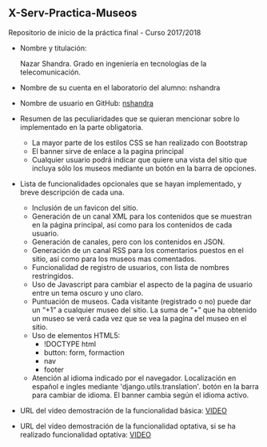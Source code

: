 ## X-Serv-Practica-Museos
Repositorio de inicio de la práctica final - Curso 2017/2018

- Nombre y titulación:

    Nazar Shandra.
    Grado en ingeniería en tecnologías de la telecomunicación.

- Nombre de su cuenta en el laboratorio del alumno:
      nshandra

- Nombre de usuario en GitHub:
    [nshandra](https://github.com/nshandra)

- Resumen de las peculiaridades que se quieran mencionar sobre lo implementado en la parte obligatoria.

    - La mayor parte de los estilos CSS se han realizado con Bootstrap
    - El banner sirve de enlace a la pagina principal
    - Cualquier usuario podrá indicar que quiere una vista del sitio que incluya sólo los museos mediante un botón en la barra de opciones.

- Lista de funcionalidades opcionales que se hayan implementado, y breve descripción de cada una.

    - Inclusión de un favicon del sitio.
    - Generación de un canal XML para los contenidos que se muestran en la página principal, así como para los contenidos de cada usuario.
    - Generación de canales, pero con los contenidos en JSON.
    - Generación de un canal RSS para los comentarios puestos en el sitio, así como para los museos mas comentados.
    - Funcionalidad de registro de usuarios, con lista de nombres restringidos.
    - Uso de Javascript para cambiar el aspecto de la pagina de usuario entre un tema oscuro y uno claro.
    - Puntuación de museos. Cada visitante (registrado o no) puede dar un “+1” a cualquier museo del sitio. La suma de “+” que ha obtenido un museo se verá cada vez que se vea la pagina del museo en el sitio.
    - Uso de elementos HTML5:
        - !DOCTYPE html
        - button: form, formaction
        - nav
        - footer
    - Atención al idioma indicado por el navegador. Localización en español e ingles mediante 'django.utils.translation'. botón en la barra para cambiar de idioma. El banner cambia según el idioma activo.


- URL del vídeo demostración de la funcionalidad básica:
    [VIDEO](https://vimeo.com/271070403)
    
- URL del vídeo demostración de la funcionalidad optativa, si se ha realizado funcionalidad optativa:
  [VIDEO](https://vimeo.com/271072360)